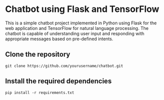 # Chatbot using Flask and TensorFlow
This is a simple chatbot project implemented in Python using Flask for the web application and TensorFlow for natural language processing. The chatbot is capable of understanding user input and responding with appropriate messages based on pre-defined intents.

## Clone the repository
```
git clone https://github.com/yourusername/chatbot.git
```
## Install the required dependencies
```
pip install -r requirements.txt
```

